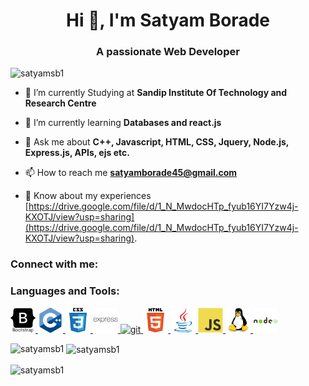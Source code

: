 <h1 align="center">Hi 👋, I'm Satyam Borade</h1>
<h3 align="center">A passionate Web Developer</h3>

<p align="left"> <img src="https://komarev.com/ghpvc/?username=satyamsb1&label=Profile%20views&color=0e75b6&style=flat" alt="satyamsb1" /> </p>

- 🔭 I’m currently Studying at **Sandip Institute Of Technology and Research Centre**

- 🌱 I’m currently learning **Databases and react.js**

- 💬 Ask me about **C++, Javascript, HTML, CSS, Jquery, Node.js, Express.js, APIs, ejs etc.**

- 📫 How to reach me **satyamborade45@gmail.com**

- 📄 Know about my experiences [https://drive.google.com/file/d/1_N_MwdocHTp_fyub16YI7Yzw4j-KXOTJ/view?usp=sharing](https://drive.google.com/file/d/1_N_MwdocHTp_fyub16YI7Yzw4j-KXOTJ/view?usp=sharing).

<h3 align="left">Connect with me:</h3>
<p align="left">
</p>

<h3 align="left">Languages and Tools:</h3>
<p align="left"> <a href="https://getbootstrap.com" target="_blank" rel="noreferrer"> <img src="https://raw.githubusercontent.com/devicons/devicon/master/icons/bootstrap/bootstrap-plain-wordmark.svg" alt="bootstrap" width="40" height="40"/> </a> <a href="https://www.w3schools.com/cpp/" target="_blank" rel="noreferrer"> <img src="https://raw.githubusercontent.com/devicons/devicon/master/icons/cplusplus/cplusplus-original.svg" alt="cplusplus" width="40" height="40"/> </a> <a href="https://www.w3schools.com/css/" target="_blank" rel="noreferrer"> <img src="https://raw.githubusercontent.com/devicons/devicon/master/icons/css3/css3-original-wordmark.svg" alt="css3" width="40" height="40"/> </a> <a href="https://expressjs.com" target="_blank" rel="noreferrer"> <img src="https://raw.githubusercontent.com/devicons/devicon/master/icons/express/express-original-wordmark.svg" alt="express" width="40" height="40"/> </a> <a href="https://git-scm.com/" target="_blank" rel="noreferrer"> <img src="https://www.vectorlogo.zone/logos/git-scm/git-scm-icon.svg" alt="git" width="40" height="40"/> </a> <a href="https://www.w3.org/html/" target="_blank" rel="noreferrer"> <img src="https://raw.githubusercontent.com/devicons/devicon/master/icons/html5/html5-original-wordmark.svg" alt="html5" width="40" height="40"/> </a> <a href="https://www.java.com" target="_blank" rel="noreferrer"> <img src="https://raw.githubusercontent.com/devicons/devicon/master/icons/java/java-original.svg" alt="java" width="40" height="40"/> </a> <a href="https://developer.mozilla.org/en-US/docs/Web/JavaScript" target="_blank" rel="noreferrer"> <img src="https://raw.githubusercontent.com/devicons/devicon/master/icons/javascript/javascript-original.svg" alt="javascript" width="40" height="40"/> </a> <a href="https://www.linux.org/" target="_blank" rel="noreferrer"> <img src="https://raw.githubusercontent.com/devicons/devicon/master/icons/linux/linux-original.svg" alt="linux" width="40" height="40"/> </a> <a href="https://nodejs.org" target="_blank" rel="noreferrer"> <img src="https://raw.githubusercontent.com/devicons/devicon/master/icons/nodejs/nodejs-original-wordmark.svg" alt="nodejs" width="40" height="40"/> </a> <a href="https://postman.com" target="_blank" rel="noreferrer">  </a> </p>

<p><img align="left" src="https://github-readme-stats.vercel.app/api/top-langs?username=satyamsb1&show_icons=true&locale=en&layout=compact" alt="satyamsb1" /></p>

<p>&nbsp;<img align="center" src="https://github-readme-stats.vercel.app/api?username=satyamsb1&show_icons=true&locale=en" alt="satyamsb1" /></p>

<p><img align="center" src="https://github-readme-streak-stats.herokuapp.com/?user=satyamsb1&" alt="satyamsb1" /></p>
